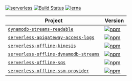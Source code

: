[![serverless](http://public.serverless.com/badges/v3.svg)](http://www.serverless.com)
[![Build Status](https://travis-ci.org/CoorpAcademy/serverless-plugins.svg?branch=master)](https://travis-ci.org/CoorpAcademy/serverless-plugins)
[![lerna](https://img.shields.io/badge/maintained%20with-lerna-cc00ff.svg)](https://lernajs.io/)


|  Project      | Version       |
| ------------- | ------------- |
| [`dynamodb-streams-readable`](/packages/dynamodb-streams-readable) | [![npm](https://img.shields.io/npm/v/dynamodb-streams-readable.svg)](https://www.npmjs.com/package/dynamodb-streams-readable)|
| [`serverless-apigateway-access-logs`](/packages/serverless-apigateway-access-logs)| [![npm](https://img.shields.io/npm/v/serverless-apigateway-access-logs.svg)](https://www.npmjs.com/package/serverless-apigateway-access-logs)|
| [`serverless-offline-kinesis`](/packages/serverless-offline-kinesis)| [![npm](https://img.shields.io/npm/v/serverless-offline-kinesis.svg)](https://www.npmjs.com/package/serverless-offline-kinesis)|
| [`serverless-offline-dynamodb-streams`](/packages/serverless-offline-dynamodb-streams)| [![npm](https://img.shields.io/npm/v/serverless-offline-dynamodb-streams.svg)](https://www.npmjs.com/package/serverless-offline-dynamodb-streams)|
| [`serverless-offline-sqs`](/packages/serverless-offline-sqs)| [![npm](https://img.shields.io/npm/v/serverless-offline-sqs.svg)](https://www.npmjs.com/package/serverless-offline-sqs)|
| [`serverless-offline-ssm-provider`](/packages/serverless-offline-ssm-provider)| [![npm](https://img.shields.io/npm/v/serverless-offline-ssm-provider.svg)](https://www.npmjs.com/package/serverless-offline-ssm-provider)|
